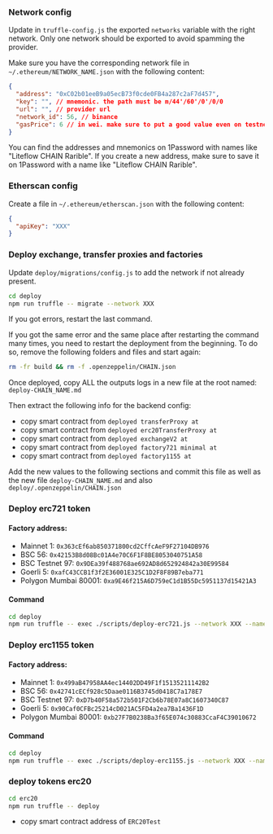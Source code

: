 ### Network config

Update in `truffle-config.js` the exported `networks` variable with the right network. Only one network should be exported to avoid spamming the provider.

Make sure you have the corresponding network file in `~/.ethereum/NETWORK_NAME.json` with the following content:

```json
{
  "address": "0xC02b01eeB9a05ecB73f0cde0FB4a287c2aF7d457",
  "key": "", // mnemonic. the path must be m/44'/60'/0'/0/0
  "url": "", // provider url
  "network_id": 56, // binance
  "gasPrice": 6 // in wei. make sure to put a good value even on testnet, not too low and not too high!
}
```

You can find the addresses and mnemonics on 1Password with names like "Liteflow CHAIN Rarible".
If you create a new address, make sure to save it on 1Password with a name like "Liteflow CHAIN Rarible".

### Etherscan config

Create a file in `~/.ethereum/etherscan.json` with the following content:

```json
{
  "apiKey": "XXX"
}
```

### Deploy exchange, transfer proxies and factories

Update `deploy/migrations/config.js` to add the network if not already present.

```bash
cd deploy
npm run truffle -- migrate --network XXX
```

If you got errors, restart the last command.

If you got the same error and the same place after restarting the command many times, you need to restart the deployment from the beginning.
To do so, remove the following folders and files and start again:

```bash
rm -fr build && rm -f .openzeppelin/CHAIN.json
```

Once deployed, copy ALL the outputs logs in a new file at the root named: `deploy-CHAIN_NAME.md`

Then extract the following info for the backend config:

- copy smart contract from `deployed transferProxy at`
- copy smart contract from `deployed erc20TransferProxy at`
- copy smart contract from `deployed exchangeV2 at`
- copy smart contract from `deployed factory721 minimal at`
- copy smart contract from `deployed factory1155 at`

Add the new values to the following sections and commit this file as well as the new file `deploy-CHAIN_NAME.md` and also `deploy/.openzeppelin/CHAIN.json`

### Deploy erc721 token

#### Factory address:

- Mainnet 1: `0x363cEf6ab850371800cd2CffcAeF9F27104DB976`
- BSC 56: `0x42153B8d08Bc01A4e70C6F1F8BE8053040751A58`
- BSC Testnet 97: `0x9DEa39f488768ae692AD8d652924842a30E99584`
- Goerli 5: `0xafC43CCB1f3f2E36001E325C1D2F8F89B7eba771`
- Polygon Mumbai 80001: `0xa9E46f215A6D759eC1d1B55Dc5951137d15421A3`

#### Command

```bash
cd deploy
npm run truffle -- exec ./scripts/deploy-erc721.js --network XXX --name "Weentar ERC721" --symbol WNTR721 --baseURI ipfs:/ --factoryAddress 0x42153B8d08Bc01A4e70C6F1F8BE8053040751A58
```

### Deploy erc1155 token

#### Factory address:

- Mainnet 1: `0x499aB47958AA4ec14402DD49F1f15135211142B2`
- BSC 56: `0x42741cECf928c5Daae0116B3745d0418C7a178E7`
- BSC Testnet 97: `0xD7b40F58a572b501F2Cb6b78E07a8C1607340C87`
- Goerli 5: `0x90Caf0CFBc25214cD021AC5FD4a2ea7Ba1436F1D`
- Polygon Mumbai 80001: `0xb27F7B0238Ba3f65E074c30883CcaF4C39010672`

#### Command

```bash
cd deploy
npm run truffle -- exec ./scripts/deploy-erc1155.js --network XXX --name "Weentar ERC1155" --symbol WNTR1155 --baseURI ipfs:/ --factoryAddress 0x42741cECf928c5Daae0116B3745d0418C7a178E7
```

### deploy tokens erc20

```bash
cd erc20
npm run truffle -- deploy
```

- copy smart contract address of `ERC20Test`
